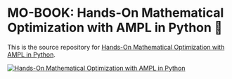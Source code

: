 # MO-BOOK: Hands-On Mathematical Optimization with AMPL in Python 🐍

This is the source repository for [Hands-On Mathematical Optimization with AMPL in Python](https://ampl.com/mo-book/).

[![Hands-On Mathematical Optimization with AMPL in Python](https://portal.ampl.com/dl/ads/mo_book_big.png)](https://ampl.com/mo-book/)
